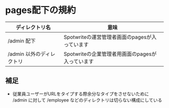 # pages配下の規約

| ディレクトリ名 | 意味 |
| --- | --- |
| /admin 配下 | Spotwriteの運営管理者画面のpagesが入っています |
| /admin 以外のディレクトリ | Spotwriteの企業管理者用画面のpagesが入っています |

## 補足
- 従業員ユーザーがURLをタイプする際余分なタイプをさせないために /admin に対して /employee などのディレクトリは切らない構成にしている
